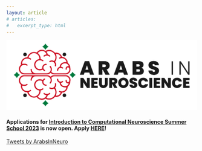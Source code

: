 ```yaml
---
layout: article
# articles:
#   excerpt_type: html
---
```


![banner](assets/images/banner.png)


#### **Applications for [Introduction to Computational Neuroscience Summer School 2023](introcompneuro23.html) is now open. Apply [HERE](https://forms.gle/6oTbfoD7BbVcPZTb6)!**



<a class="twitter-timeline" width="300" height="500" href="https://twitter.com/ArabsInNeuro?ref_src=twsrc%5Etfw">Tweets by ArabsInNeuro</a> <script async src="https://platform.twitter.com/widgets.js" charset="utf-8"></script>
